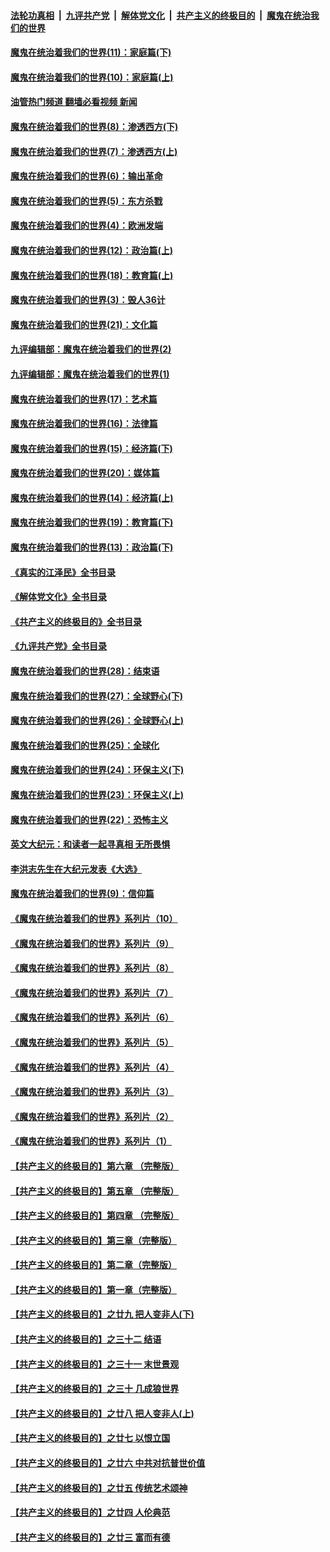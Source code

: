 ####  [法轮功真相](../../../../basic/blob/master/README.md?t=12062002) &nbsp;|&nbsp; [九评共产党](../../../../9ping.md/blob/master/README.md?t=12062002) &nbsp;|&nbsp; [解体党文化](../../../../jtdwh.md/blob/master/README.md?t=12062002)  &nbsp;|&nbsp; [共产主义的终极目的](../../../../gczydzjmd.md/blob/master/README.md?t=12062002) &nbsp;|&nbsp; [魔鬼在统治我们的世界](../../../../mgztzwmdsj.md/blob/master/README.md?t=12062002) 

#### [魔鬼在统治着我们的世界(11)：家庭篇(下)](../pages/nsc422/n10440961.md?t=12062002) 

#### [魔鬼在统治着我们的世界(10)：家庭篇(上)](../pages/nsc422/n10435448.md?t=12062002) 

#### [油管热门频道 翻墙必看视频 新闻](http://129.146.143.75:81/youtube.html?12062002)

#### [魔鬼在统治着我们的世界(8)：渗透西方(下)](../pages/nsc422/n10429603.md?t=12062002) 

#### [魔鬼在统治着我们的世界(7)：渗透西方(上)](../pages/nsc422/n10426013.md?t=12062002) 

#### [魔鬼在统治着我们的世界(6)：输出革命](../pages/nsc422/n10421536.md?t=12062002) 

#### [魔鬼在统治着我们的世界(5)：东方杀戮](../pages/nsc422/n10417707.md?t=12062002) 

#### [魔鬼在统治着我们的世界(4)：欧洲发端](../pages/nsc422/n10414890.md?t=12062002) 

#### [魔鬼在统治着我们的世界(12)：政治篇(上)](../pages/nsc422/n10444576.md?t=12062002) 

#### [魔鬼在统治着我们的世界(18)：教育篇(上)](../pages/nsc422/n10526970.md?t=12062002) 

#### [魔鬼在统治着我们的世界(3)：毁人36计](../pages/nsc422/n10411583.md?t=12062002) 

#### [魔鬼在统治着我们的世界(21)：文化篇](../pages/nsc422/n10597706.md?t=12062002) 

#### [九评编辑部：魔鬼在统治着我们的世界(2)](../pages/nsc422/n10410036.md?t=12062002) 

#### [九评编辑部：魔鬼在统治着我们的世界(1)](../pages/nsc422/n10406825.md?t=12062002) 

#### [魔鬼在统治着我们的世界(17)：艺术篇](../pages/nsc422/n10499093.md?t=12062002) 

#### [魔鬼在统治着我们的世界(16)：法律篇](../pages/nsc422/n10485969.md?t=12062002) 

#### [魔鬼在统治着我们的世界(15)：经济篇(下)](../pages/nsc422/n10469975.md?t=12062002) 

#### [魔鬼在统治着我们的世界(20)：媒体篇](../pages/nsc422/n10586579.md?t=12062002) 

#### [魔鬼在统治着我们的世界(14)：经济篇(上)](../pages/nsc422/n10457370.md?t=12062002) 

#### [魔鬼在统治着我们的世界(19)：教育篇(下)](../pages/nsc422/n10564808.md?t=12062002) 

#### [魔鬼在统治着我们的世界(13)：政治篇(下)](../pages/nsc422/n10448270.md?t=12062002) 

#### [《真实的江泽民》全书目录](../pages/nsc422/n13721399.md?t=12062002) 

#### [《解体党文化》全书目录](../pages/nsc422/n13721157.md?t=12062002) 

#### [《共产主义的终极目的》全书目录](../pages/nsc422/n13721048.md?t=12062002) 

#### [《九评共产党》全书目录](../pages/nsc422/n13708085.md?t=12062002) 

#### [魔鬼在统治着我们的世界(28)：结束语](../pages/nsc422/n10936246.md?t=12062002) 

#### [魔鬼在统治着我们的世界(27)：全球野心(下)](../pages/nsc422/n10928319.md?t=12062002) 

#### [魔鬼在统治着我们的世界(26)：全球野心(上)](../pages/nsc422/n10900318.md?t=12062002) 

#### [魔鬼在统治着我们的世界(25)：全球化](../pages/nsc422/n10788205.md?t=12062002) 

#### [魔鬼在统治着我们的世界(24)：环保主义(下)](../pages/nsc422/n10695307.md?t=12062002) 

#### [魔鬼在统治着我们的世界(23)：环保主义(上)](../pages/nsc422/n10688613.md?t=12062002) 

#### [魔鬼在统治着我们的世界(22)：恐怖主义](../pages/nsc422/n10614727.md?t=12062002) 

#### [英文大纪元：和读者一起寻真相 无所畏惧](../pages/nsc422/n12542027.md?t=12062002) 

#### [李洪志先生在大纪元发表《大选》](../pages/nsc422/n12534746.md?t=12062002) 

#### [魔鬼在统治着我们的世界(9)：信仰篇](../pages/nsc422/n10432159.md?t=12062002) 

#### [《魔鬼在统治着我们的世界》系列片（10）](../pages/nsc422/n12292670.md?t=12062002) 

#### [《魔鬼在统治着我们的世界》系列片（9）](../pages/nsc422/n12290859.md?t=12062002) 

#### [《魔鬼在统治着我们的世界》系列片（8）](../pages/nsc422/n12287445.md?t=12062002) 

#### [《魔鬼在统治着我们的世界》系列片（7）](../pages/nsc422/n12283425.md?t=12062002) 

#### [《魔鬼在统治着我们的世界》系列片（6）](../pages/nsc422/n12282314.md?t=12062002) 

#### [《魔鬼在统治着我们的世界》系列片（5）](../pages/nsc422/n12281419.md?t=12062002) 

#### [《魔鬼在统治着我们的世界》系列片（4）](../pages/nsc422/n12274024.md?t=12062002) 

#### [《魔鬼在统治着我们的世界》系列片（3）](../pages/nsc422/n12271322.md?t=12062002) 

#### [《魔鬼在统治着我们的世界》系列片（2）](../pages/nsc422/n12269049.md?t=12062002) 

#### [《魔鬼在统治着我们的世界》系列片（1）](../pages/nsc422/n12267575.md?t=12062002) 

#### [【共产主义的终极目的】第六章 （完整版）](../pages/nsc422/n11428913.md?t=12062002) 

#### [【共产主义的终极目的】第五章 （完整版）](../pages/nsc422/n11428912.md?t=12062002) 

#### [【共产主义的终极目的】第四章 （完整版）](../pages/nsc422/n11428907.md?t=12062002) 

#### [【共产主义的终极目的】第三章（完整版）](../pages/nsc422/n11428848.md?t=12062002) 

#### [【共产主义的终极目的】第二章（完整版）](../pages/nsc422/n11428831.md?t=12062002) 

#### [【共产主义的终极目的】第一章（完整版）](../pages/nsc422/n11417651.md?t=12062002) 

#### [【共产主义的终极目的】之廿九 把人变非人(下)](../pages/nsc422/n11344140.md?t=12062002) 

#### [【共产主义的终极目的】之三十二 结语](../pages/nsc422/n11360535.md?t=12062002) 

#### [【共产主义的终极目的】之三十一 末世景观](../pages/nsc422/n11351129.md?t=12062002) 

#### [【共产主义的终极目的】之三十 几成狼世界](../pages/nsc422/n11348280.md?t=12062002) 

#### [【共产主义的终极目的】之廿八 把人变非人(上)](../pages/nsc422/n11340492.md?t=12062002) 

#### [【共产主义的终极目的】之廿七 以恨立国](../pages/nsc422/n11336944.md?t=12062002) 

#### [【共产主义的终极目的】之廿六 中共对抗普世价值](../pages/nsc422/n11324785.md?t=12062002) 

#### [【共产主义的终极目的】之廿五 传统艺术颂神](../pages/nsc422/n11296396.md?t=12062002) 

#### [【共产主义的终极目的】之廿四 人伦典范](../pages/nsc422/n11296397.md?t=12062002) 

#### [【共产主义的终极目的】之廿三 富而有德](../pages/nsc422/n11283598.md?t=12062002) 

<img src='http://gfw-breaker.win/goodnews/indexes/nsc422.md' width='0px' height='0px'/>
